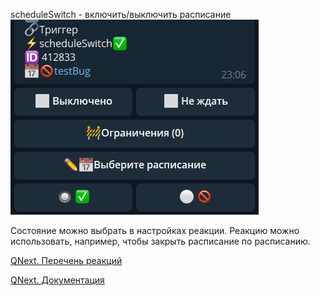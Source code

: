 
scheduleSwitch - включить/выключить расписание
![](./1.png)

Состояние можно выбрать в настройках реакции. Реакцию можно использовать, например, чтобы закрыть расписание по расписанию.

[QNext. Перечень реакций](/docs-test/ph/QNext-admin-reaction-about-05-01)

[QNext. Документация](/docs-test/ph/QNext-admin-documentation-05-08)